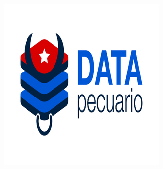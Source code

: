 <div style="text-align: center">
<img src="https://github.com/LFrench03/DataPecuario/blob/main/brand/PNG/Identificador_horizontal.png" alt="img" width="1000px" height="525px"/>
</div>

